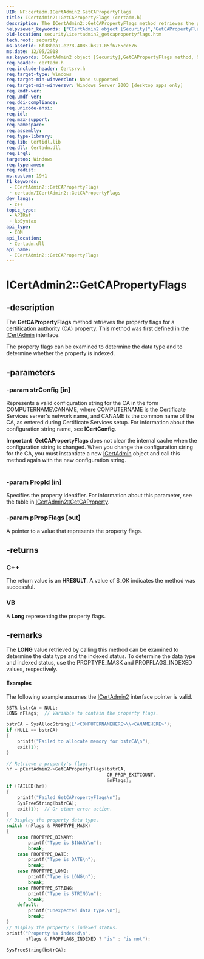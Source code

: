 ```yaml
---
UID: NF:certadm.ICertAdmin2.GetCAPropertyFlags
title: ICertAdmin2::GetCAPropertyFlags (certadm.h)
description: The ICertAdmin2::GetCAPropertyFlags method retrieves the property flags for a certification authority (CA) property.
helpviewer_keywords: ["CCertAdmin2 object [Security]","GetCAPropertyFlags method","GetCAPropertyFlags","GetCAPropertyFlags method [Security]","GetCAPropertyFlags method [Security]","CCertAdmin2 object","GetCAPropertyFlags method [Security]","ICertAdmin2 interface","ICertAdmin2 interface [Security]","GetCAPropertyFlags method","ICertAdmin2.GetCAPropertyFlags","ICertAdmin2::GetCAPropertyFlags","_certsrv_icertadmin2_getcapropertyflags","certadm/ICertAdmin2::GetCAPropertyFlags","security.icertadmin2_getcapropertyflags"]
old-location: security\icertadmin2_getcapropertyflags.htm
tech.root: security
ms.assetid: 6f38bea1-e278-4085-b321-05f6765cc676
ms.date: 12/05/2018
ms.keywords: CCertAdmin2 object [Security],GetCAPropertyFlags method, GetCAPropertyFlags, GetCAPropertyFlags method [Security], GetCAPropertyFlags method [Security],CCertAdmin2 object, GetCAPropertyFlags method [Security],ICertAdmin2 interface, ICertAdmin2 interface [Security],GetCAPropertyFlags method, ICertAdmin2.GetCAPropertyFlags, ICertAdmin2::GetCAPropertyFlags, _certsrv_icertadmin2_getcapropertyflags, certadm/ICertAdmin2::GetCAPropertyFlags, security.icertadmin2_getcapropertyflags
req.header: certadm.h
req.include-header: Certsrv.h
req.target-type: Windows
req.target-min-winverclnt: None supported
req.target-min-winversvr: Windows Server 2003 [desktop apps only]
req.kmdf-ver: 
req.umdf-ver: 
req.ddi-compliance: 
req.unicode-ansi: 
req.idl: 
req.max-support: 
req.namespace: 
req.assembly: 
req.type-library: 
req.lib: Certidl.lib
req.dll: Certadm.dll
req.irql: 
targetos: Windows
req.typenames: 
req.redist: 
ms.custom: 19H1
f1_keywords:
 - ICertAdmin2::GetCAPropertyFlags
 - certadm/ICertAdmin2::GetCAPropertyFlags
dev_langs:
 - c++
topic_type:
 - APIRef
 - kbSyntax
api_type:
 - COM
api_location:
 - Certadm.dll
api_name:
 - ICertAdmin2::GetCAPropertyFlags
---
```


# ICertAdmin2::GetCAPropertyFlags


## -description

The <b>GetCAPropertyFlags</b> method retrieves the property flags for a <a href="/windows/desktop/SecGloss/c-gly">certification authority</a> (CA) property. This method was first defined in the <a href="/windows/desktop/api/certadm/nn-certadm-icertadmin">ICertAdmin</a> interface.

The property flags can be examined to determine the data type and to determine whether the property is indexed.

## -parameters

### -param strConfig [in]

Represents a valid configuration string for the CA in the form COMPUTERNAME\CANAME, where COMPUTERNAME is the Certificate Services server's network name, and CANAME is the common name of the CA, as entered during Certificate Services setup. For information about the configuration string name, see <b>ICertConfig</b>.

<div class="alert"><b>Important</b>  <b>GetCAPropertyFlags</b> does not clear the internal cache when the configuration string is changed. When you change the configuration string for the CA, you must instantiate a new <a href="/windows/desktop/api/certadm/nn-certadm-icertadmin2">ICertAdmin</a> object and call this method again with the new configuration string.</div>
<div> </div>

### -param PropId [in]

Specifies the property identifier. For information about this parameter, see the table in 
<a href="/windows/desktop/api/certadm/nf-certadm-icertadmin2-getcaproperty">ICertAdmin2::GetCAProperty</a>.

### -param pPropFlags [out]

A pointer to a value that represents the property flags.

## -returns

<h3>C++</h3>
The return value is an <b>HRESULT</b>. A value of S_OK indicates the method was successful.

<h3>VB</h3>
A <b>Long</b> representing the property flags.

## -remarks

The <b>LONG</b> value retrieved by calling this method can be examined to determine the data type and the indexed status. To determine the data type and indexed status, use the PROPTYPE_MASK and PROPFLAGS_INDEXED values, respectively.


#### Examples

The following example assumes the <a href="/windows/desktop/api/certadm/nn-certadm-icertadmin2">ICertAdmin2</a> interface pointer is valid.


```cpp
BSTR bstrCA = NULL;
LONG nFlags;  // Variable to contain the property flags.

bstrCA = SysAllocString(L"<COMPUTERNAMEHERE>\\<CANAMEHERE>");
if (NULL == bstrCA)
{
    printf("Failed to allocate memory for bstrCA\n");
    exit(1);
}

// Retrieve a property's flags.
hr = pCertAdmin2->GetCAPropertyFlags(bstrCA,
                                     CR_PROP_EXITCOUNT,
                                     &nFlags);
if (FAILED(hr))
{
    printf("Failed GetCAPropertyFlags\n");
    SysFreeString(bstrCA);
    exit(1);  // Or other error action.
}
// Display the property data type.
switch (nFlags & PROPTYPE_MASK)
{
    case PROPTYPE_BINARY:
        printf("Type is BINARY\n");
        break;
    case PROPTYPE_DATE:
        printf("Type is DATE\n");
        break;
    case PROPTYPE_LONG:
        printf("Type is LONG\n");
        break;
    case PROPTYPE_STRING:
        printf("Type is STRING\n");
        break;
    default:
        printf("Unexpected data type.\n");
        break;
}
// Display the property's indexed status.
printf("Property %s indexed\n", 
       nFlags & PROPFLAGS_INDEXED ? "is" : "is not");

SysFreeString(bstrCA);
```

